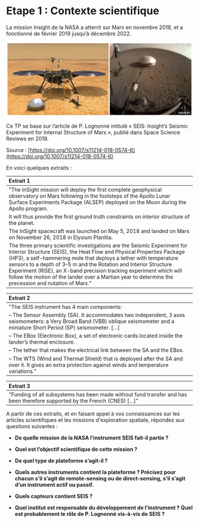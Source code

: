 # Etape 1 : Contexte scientifique

La mission Insight de la NASA a atterrit sur Mars en novembre 2018, et a fonctionné de février 2019 jusqu’à décembre 2022.

![Insight](docs/img/Insight_mission.png)

Ce TP se base sur l’article de P. Lognonné intitulé « SEIS: Insight’s Seismic Experiment for Internal Structure of Mars », publié dans Space Science Reviews en 2019.

Source : [https://doi.org/10.1007/s11214-018-0574-6](https://doi.org/10.1007/s11214-018-0574-6)

En voici quelques extraits :

|Extrait 1|
|:-|
|"The InSight mission will deploy the first complete geophysical observatory on Mars following in the footsteps of the Apollo Lunar Surface Experiments Package (ALSEP) deployed on the Moon during the Apollo program.|
|It will thus provide the first ground truth constraints on interior structure of the planet.|
|The InSight spacecraft was launched on May 5, 2018 and landed on Mars on November 26, 2018 in Elysium Planitia.| 
|The three primary scientific investigations are the Seismic Experiment for Interior Structure (SEIS), the Heat Flow and Physical Properties Package (HP3), a self-hammering mole that deploys a tether with temperature sensors to a depth of 3–5 m and the Rotation and Interior Structure Experiment (RISE), an X-band precision tracking experiment which will follow the motion of the lander over a Martian year to determine the precession and nutation of Mars."|

|Extrait 2|
|:-|
|"The SEIS instrument has 4 main components:|
|– The Sensor Assembly (SA). It accommodates two independent, 3 axes seismometers: a Very Broad Band (VBB) oblique seismometer and a miniature Short Period (SP) seismometer. […]|
|– The EBox (Electronic Box), a set of electronic cards located inside the lander’s thermal enclosure.|
|– The tether that makes the electrical link between the SA and the EBox.|
|– The WTS (Wind and Thermal Shield) that is deployed after the SA and over it. It gives an extra protection against winds and temperature variations."|

|Extrait 3|
|:-|
|"Funding of all subsystems has been made without fund transfer and has been therefore supported by the French (CNES) […]"|

A partir de ces extraits, et en faisant appel à vos connaissances sur les articles scientifiques et les missions d'exploration spatiale, répondez aux questions suivantes :

* **De quelle mission de la NASA l’instrument SEIS fait-il partie ?**

* **Quel est l’objectif scientifique de cette mission ?**

* **De quel type de plateforme s’agit-il ?**

* **Quels autres instruments contient la plateforme ? Précisez pour chacun s’il s’agit de remote-sensing ou de direct-sensing, s’il s’agit d’un instrument actif ou passif.**

* **Quels capteurs contient SEIS ?**

* **Quel institut est responsable du développement de l’instrument ? Quel est probablement le rôle de P. Lognonné vis-à-vis de SEIS ?**